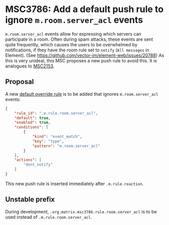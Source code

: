# MSC3786: Add a default push rule to ignore `m.room.server_acl` events

`m.room.server_acl` events allow for expressing which servers can participate in
a room. Often during spam attacks, these events are sent quite frequently, which
causes the users to be overwhelmed by notifications, if they have the room rule
set to `notify` (`All messages` in Element). (See
<https://github.com/vector-im/element-web/issues/20788>) As this is very
unideal, this MSC proposes a new push rule to avoid this. It is analogues
to [MSC2153](https://github.com/matrix-org/matrix-spec-proposals/pull/2153).

## Proposal

A new [default override rule](https://spec.matrix.org/v1.2/client-server-api/#default-override-rules) is to be added that ignores `m.room.server_acl`
events:

```json
{
    "rule_id": ".m.rule.room.server_acl",
    "default": true,
    "enabled": true,
    "conditions": [
        {
            "kind": "event_match",
            "key": "type",
            "pattern": "m.room.server_acl"
        }
    ],
    "actions": [
        "dont_notify"
    ]
}
```

This new push rule is inserted immediately after `.m.rule.reaction`.

## Unstable prefix

During development, `.org.matrix.msc3786.rule.room.server_acl` is to be used
instead of `.m.rule.room.server_acl`.
